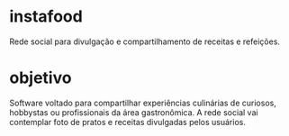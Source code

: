 # instafood
Rede social para divulgação e compartilhamento de receitas e refeições.

# objetivo
Software voltado para compartilhar experiências culinárias de curiosos, hobbystas ou profissionais da área gastronômica. A rede social vai contemplar foto de pratos e receitas divulgadas pelos usuários.

